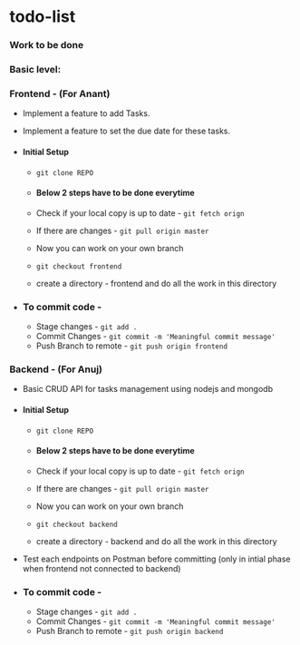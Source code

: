 # todo-list

### Work to be done

### Basic level:

### Frontend - (For Anant)
- Implement a feature to add Tasks.
- Implement a feature to set the due date for these tasks.

- #### Initial Setup
  - `git clone REPO`
  
  - #### Below 2 steps have to be done everytime
  - Check if your local copy is up to date - `git fetch orign`
  - If there are changes - `git pull origin master`
  
  - Now you can work on your own branch
  - `git checkout frontend`
  - create a directory - frontend and do all the work in this directory

- ### To commit code -
  - Stage changes - `git add .`
  - Commit Changes - `git commit -m 'Meaningful commit message'`
  - Push Branch to remote - `git push origin frontend`


### Backend - (For Anuj)
- Basic CRUD API for tasks management using nodejs and mongodb

- #### Initial Setup
  - `git clone REPO`
  
  - #### Below 2 steps have to be done everytime
  - Check if your local copy is up to date - `git fetch orign`
  - If there are changes - `git pull origin master`
  
  - Now you can work on your own branch
  - `git checkout backend`
  - create a directory - backend and do all the work in this directory

- Test each endpoints on Postman before committing (only in intial phase when frontend not connected to backend)
- ### To commit code -
  - Stage changes - `git add .`
  - Commit Changes - `git commit -m 'Meaningful commit message'`
  - Push Branch to remote - `git push origin backend`
